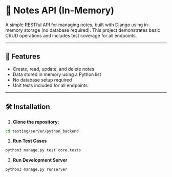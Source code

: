 # 📝 Notes API (In-Memory)

A simple RESTful API for managing notes, built with Django using in-memory storage (no database required). This project demonstrates basic CRUD operations and includes test coverage for all endpoints.

---

## 🚀 Features

- Create, read, update, and delete notes
- Data stored in memory using a Python list
- No database setup required
- Unit tests included for all endpoints

---

## 🛠️ Installation

1. **Clone the repository:**

```bash
cd testing/server/python_backend
```

2. **Run Test Cases**
```bash
python3 manage.py test core.tests
```

3. **Run Development Server**
```bash
python3 manage.py runserver
```
